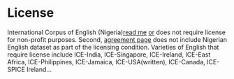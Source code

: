 
# License

International Corpus of English (Nigeria)[read me](http://ice-corpora.net/ice/index.html) [or](https://sourceforge.net/projects/ice-nigeria/) does not require license for non-profit purposes. Second,  [agreement page](https://www.ice-corpora.uzh.ch/en/access.html) does not include Nigerian English dataset as part of the licensing condition. Varieties of English that require license include ICE-India, ICE-Singapore, ICE-Ireland, ICE-East Africa, ICE-Philippines, ICE-Jamaica, ICE-USA(written), ICE-Canada, ICE-SPICE Ireland...